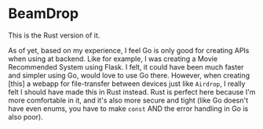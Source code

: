 # BeamDrop

This is the Rust version of it.

As of yet, based on my experience, I feel Go is only good for creating APIs when using at backend. Like for example, I was creating a Movie Recommended System using Flask. I felt, it could have been much faster and simpler using Go, would love to use Go there. However, when creating \[this] a webapp for file-transfer between devices just like `Airdrop`,  I really felt I should have made this in Rust instead.
Rust is perfect here because I'm more comfortable in it, and it's also more secure and tight (like Go doesn't have even enums, you have to make `const` AND the error handling in Go is also poor).
